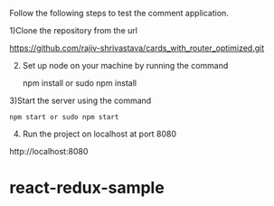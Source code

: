 Follow the following steps to test the comment application.


1)Clone the repository from the url

 https://github.com/rajiv-shrivastava/cards_with_router_optimized.git

2) Set up node on your machine by running the command

    npm install or sudo npm install

3)Start the server using the command 

    npm start or sudo npm start

4) Run the project on localhost at port 8080

http://localhost:8080
# react-redux-sample
